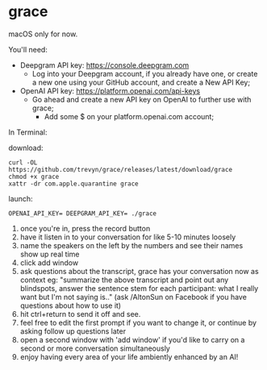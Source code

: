 # grace

macOS only for now.

You'll need:

- Deepgram API key: https://console.deepgram.com
  - Log into your Deepgram account, if you already have one, or create a new one using your GitHub account, and create a New API Key;
- OpenAI API key: https://platform.openai.com/api-keys
  - Go ahead and create a new API key on OpenAI to further use with grace;
    - Add some $ on your platform.openai.com account;

In Terminal:

download:

```
curl -OL https://github.com/trevyn/grace/releases/latest/download/grace
chmod +x grace
xattr -dr com.apple.quarantine grace
```

launch:

```
OPENAI_API_KEY= DEEPGRAM_API_KEY= ./grace
```

1. once you're in, press the record button
2. have it listen in to your conversation for like 5-10 minutes loosely
3. name the speakers on the left by the numbers and see their names show up real time
4. click add window
5. ask questions about the transcript, grace has your conversation now as context eg: "summarize the above transcript and point out any blindspots, answer the sentence stem for each participant: what I really want but I'm not saying is.." (ask /AltonSun on Facebook if you have questions about how to use it)
6. hit ctrl+return to send it off and see.
7. feel free to edit the first prompt if you want to change it, or continue by asking follow up questions later
8. open a second window with 'add window' if you'd like to carry on a second or more conversation simultaneously
9. enjoy having every area of your life ambiently enhanced by an AI!
